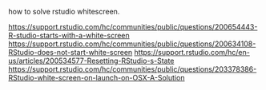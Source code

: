 how to solve rstudio whitescreen.

https://support.rstudio.com/hc/communities/public/questions/200654443-R-studio-starts-with-a-white-screen
https://support.rstudio.com/hc/communities/public/questions/200634108-RStudio-does-not-start-white-screen
https://support.rstudio.com/hc/en-us/articles/200534577-Resetting-RStudio-s-State
https://support.rstudio.com/hc/communities/public/questions/203378386-RStudio-white-screen-on-launch-on-OSX-A-Solution

